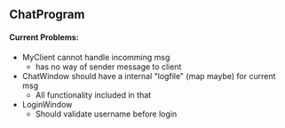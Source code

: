 ## ChatProgram ##

#### Current Problems: 

- MyClient cannot handle incomming msg
    - has no way of sender message to client
- ChatWindow should have a internal "logfile" (map maybe) for current msg
    - All functionality included in that
- LoginWindow
    - Should validate username before login